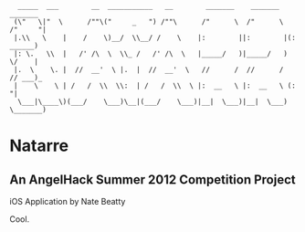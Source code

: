 	  _____  ___        __  ___________   __        _______    _______    _______  
	 (\"   \|"  \      /""\("     _   ") /""\      /"      \  /"      \  /"     "| 
	 |.\\   \    |    /    \)__/  \\__/ /    \    |:        ||:        |(: ______) 
	 |: \.   \\  |   /' /\  \  \\_ /   /' /\  \   |_____/   )|_____/   ) \/    |   
	 |.  \    \. |  //  __'  \ |.  |  //  __'  \   //      /  //      /  // ___)_  
	 |    \    \ | /   /  \\  \\:  | /   /  \\  \ |:  __   \ |:  __   \ (:      "| 
	  \___|\____\)(___/    \___)\__|(___/    \___)|__|  \___)|__|  \___) \_______) 

Natarre
===
An AngelHack Summer 2012 Competition Project
---
iOS Application by Nate Beatty

Cool.